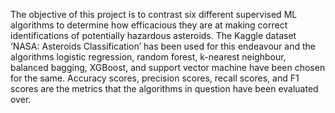 The objective of this project is to contrast six different supervised ML algorithms to determine how efficacious they are at making correct identifications of potentially hazardous asteroids.
The Kaggle dataset ‘NASA: Asteroids Classification’ has been used for this endeavour and the algorithms logistic regression, random forest, k-nearest neighbour, balanced bagging, XGBoost, and support vector machine have been chosen for the same.
Accuracy scores, precision scores, recall scores, and F1 scores are the metrics that the algorithms in question have been evaluated over.
